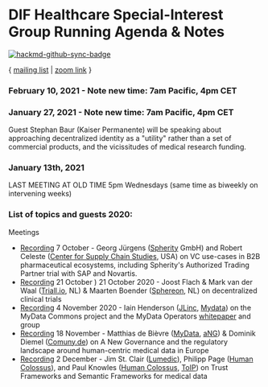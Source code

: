 # DIF Healthcare Special-Interest Group Running Agenda & Notes

[![hackmd-github-sync-badge](https://hackmd.io/AT6AewnkTmWkJhM2Bq8a-g/badge)](https://hackmd.io/AT6AewnkTmWkJhM2Bq8a-g)

{ [mailing list](https://lists.identity.foundation/g/healthcare-sig) | [zoom link](https://us02web.zoom.us/j/88371822694?pwd=YnZvcXduYWdPSG8zOWlJSEE4Umwwdz09) }

### February 10, 2021 - **Note new time: 7am Pacific, 4pm CET**

### January 27, 2021 - **Note new time: 7am Pacific, 4pm CET** 

Guest Stephan Baur (Kaiser Permanente) will be speaking about approaching decentralized identity as a "utility" rather than a set of commercial products, and the vicissitudes of medical research funding.

### January 13th, 2021 

LAST MEETING AT OLD TIME 5pm Wednesdays (same time as biweekly on intervening weeks)

### List of topics and guests 2020: 
Meetings
* [Recording](https://us02web.zoom.us/rec/play/b293wEn7oh7XnJeuUMBNT7VHFA5gzsogPt9R9NQ3dPoPSvrzfePtuFrrjYBSAErYNAVFCLnAIvYyXTvc.xwAjMsUbDSsw_lnE?continueMode=true&_x_zm_rtaid=W4Gs8hpwSsSgEyR-E6WQqA.1610303195103.8c3ac711d9bc16e4b8aca9a9c607f6b4&_x_zm_rhtaid=250) 7 October - Georg Jürgens ([Spherity](https://spherity.com/) GmbH) and Robert Celeste ([Center for Supply Chain Studies](https://www.c4scs.org/), USA) on VC use-cases in B2B pharmaceutical ecosystems, including Spherity's Authorized Trading Partner trial with SAP and Novartis. 
* [Recording](https://us02web.zoom.us/rec/play/5RwzuV0Bg1rlVMWAULzc3VDnXs1dZMpm92WqOQUw_mw8eCuYdyO_w1e7Kwe74OBtMeUtlYHEcf1kQ7Q4.doYJdmeIyONV7PLw?continueMode=true&_x_zm_rtaid=W4Gs8hpwSsSgEyR-E6WQqA.1610303195103.8c3ac711d9bc16e4b8aca9a9c607f6b4&_x_zm_rhtaid=250) 21 October
) 21 October 2020 - Joost Flach & Mark van der Waal ([Triall.io](https://triall.io), NL) & Maarten Boender ([Sphereon](https://sphereon.com), NL) on decentralized clinical trials
* [Recording](https://us02web.zoom.us/rec/play/gYcNhVZ9vIgkLJE-I7MKRheQjM3ZgM6aziRT3YCpb0j7FvzDykHRpHWHXL74a9f_OdzEZjbrliKHVLfW.pMk8S3vvBkpC8POf?continueMode=true&_x_zm_rtaid=W4Gs8hpwSsSgEyR-E6WQqA.1610303195103.8c3ac711d9bc16e4b8aca9a9c607f6b4&_x_zm_rhtaid=250) 4 November 2020 - Iain Henderson ([JLinc](https://www.jlinc.com/technology), [Mydata](https://mydata.org/)) on the MyData Commons project and the MyData Operators [whitepaper](https://mydata.org/wp-content/uploads/sites/5/2020/04/Understanding-Mydata-Operators-pages.pdf) and group
* [Recording](https://us02web.zoom.us/rec/share/HslRkFaYCu3JOuQDTSKQEHCe0HGUCivTASa-qdItJBMwdmZFZHBmWekgrYLLe_98.E0GRYb-RAlviCdoo) 18 November - Matthias de Bièvre ([MyData](https://mydata.org), [aNG](https://anewgovernance.org)) & Dominik Diemel ([Comuny.de](https://comuny.de)) on A New Governance and the regulatory landscape around human-centric medical data in Europe
* [Recording](https://us02web.zoom.us/rec/play/V6-9D-58vNJqPTC-LgYM5qOZEeysMhNiR5N984081C3UdK3NlgZjPWIvR2-WdvVDgBJn-7o2cnKsPcPH.cpBSPLqCv_Er46_0?continueMode=true&_x_zm_rtaid=W4Gs8hpwSsSgEyR-E6WQqA.1610303195103.8c3ac711d9bc16e4b8aca9a9c607f6b4&_x_zm_rhtaid=250) 2 December - Jim St. Clair ([Lumedic](https://www.lumedic.io/)), Philipp Page ([Human Colossus](https://humancolossus.foundation/)), and Paul Knowles ([Human Colossus](https://humancolossus.foundation/), [ToIP](https://trustoverip.org/)) on Trust Frameworks and Semantic Frameworks for medical data


